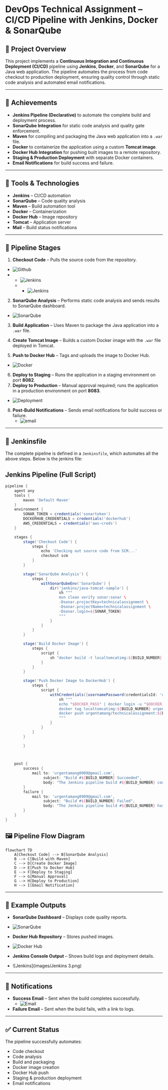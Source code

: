 

# DevOps Technical Assignment – CI/CD Pipeline with Jenkins, Docker & SonarQube

## 📌 Project Overview

This project implements a **Continuous Integration and Continuous Deployment (CI/CD)** pipeline using **Jenkins**, **Docker**, and **SonarQube** for a Java web application. The pipeline automates the process from code checkout to production deployment, ensuring quality control through static code analysis and automated email notifications.

---

## 🚀 Achievements

* **Jenkins Pipeline (Declarative)** to automate the complete build and deployment process.
* **SonarQube Integration** for static code analysis and quality gate enforcement.
* **Maven** for compiling and packaging the Java web application into a `.war` file.
* **Docker** to containerize the application using a custom **Tomcat image**.
* **Docker Hub Integration** for pushing built images to a remote repository.
* **Staging & Production Deployment** with separate Docker containers.
* **Email Notifications** for build success and failure.

---

## 🔧 Tools & Technologies

* **Jenkins** – CI/CD automation
* **SonarQube** – Code quality analysis
* **Maven** – Build automation tool
* **Docker** – Containerization
* **Docker Hub** – Image repository
* **Tomcat** – Application server
* **Mail** – Build status notifications

---

## 📂 Pipeline Stages

1. **Checkout Code** – Pulls the source code from the repository.
- ![Github](images/Github.png)
- - ![Jenkins](images/Jenkins.png)
  - - ![Jenkins](images/jenkins1.png)
2. **SonarQube Analysis** – Performs static code analysis and sends results to SonarQube dashboard.
- ![SonarQube](images/Sonarqube.png)
3. **Build Application** – Uses Maven to package the Java application into a `.war` file.
  
4. **Create Tomcat Image** – Builds a custom Docker image with the `.war` file deployed in Tomcat.
5. **Push to Docker Hub** – Tags and uploads the image to Docker Hub.
 - ![Docker](images/DockerHub.png)
6. **Deploy to Staging** – Runs the application in a staging environment on port **8082**.
7. **Deploy to Production** – Manual approval required; runs the application in a production environment on port **8083**.
  - ![Deployment](images/Deployment.png)
8. **Post-Build Notifications** – Sends email notifications for build success or failure.
     - ![email](Email.png)

---

## 📜 Jenkinsfile

The complete pipeline is defined in a `Jenkinsfile`, which automates all the above steps. Below is the jenkins file:
## Jenkins Pipeline (Full Script)


```groovy
pipeline {
    agent any
    tools { 
        maven 'Default Maven' 
    }
    environment {
        SONAR_TOKEN = credentials('sonartoken')
        DOCKERHUB_CREDENTIALS = credentials('dockerhub')
        AWS_CREDENTIALS = credentials('aws-creds')
    }

    stages {
        stage('Checkout Code') {
            steps {
                echo 'Checking out source code from SCM...'
                checkout scm
            }
        }

        stage('SonarQube Analysis') {
            steps {
                withSonarQubeEnv('SonarQube') {
                    dir('jenkins/java-tomcat-sample') {
                        sh """
                        mvn clean verify sonar:sonar \
                        -Dsonar.projectKey=technicalassignment \
                        -Dsonar.projectName=technicalassignment \
                        -Dsonar.login=${SONAR_TOKEN}
                        """
                    }
                }
            }
        }

        stage('Build Docker Image') {
            steps {
                script {
                    sh "docker build -t localtomcatimg:${BUILD_NUMBER} jenkins/java-tomcat-sample"
                }
            }
        }

        stage('Push Docker Image to DockerHub') {
            steps {
                script {
                    withCredentials([usernamePassword(credentialsId: 'dockerhubcredentials', usernameVariable: 'DOCKER_USER', passwordVariable: 'DOCKER_PASS')]) {
                        sh """
                        echo "$DOCKER_PASS" | docker login -u "$DOCKER_USER" --password-stdin
                        docker tag localtomcatimg:${BUILD_NUMBER} urgentamang/technicalassignment:${BUILD_NUMBER}
                        docker push urgentamang/technicalassignment:${BUILD_NUMBER}
                        """
                    }
                }
            }
        }

        }

    

    post {
        success {
            mail to: 'urgentamang0909@gmail.com',
                 subject: "Build #${BUILD_NUMBER} Succeeded",
                 body: "The Jenkins pipeline build #${BUILD_NUMBER} completed successfully."
        }
        failure {
            mail to: 'urgentamang0909@gmail.com',
                 subject: "Build #${BUILD_NUMBER} Failed",
                 body: "The Jenkins pipeline build #${BUILD_NUMBER} has failed."
        }
    }
}
```

## 🖼️ Pipeline Flow Diagram

```mermaid
flowchart TD
    A[Checkout Code] --> B[SonarQube Analysis]
    B --> C[Build with Maven]
    C --> D[Create Docker Image]
    D --> E[Push to Docker Hub]
    E --> F[Deploy to Staging]
    F --> G[Manual Approval]
    G --> H[Deploy to Production]
    H --> I[Email Notification]
```

---

## 🔗 Example Outputs

* **SonarQube Dashboard** – Displays code quality reports.
 - ![SonarQube](images/Sonarqube.png)
* **Docker Hub Repository** – Stores pushed images.
 - ![Docker Hub](images/DockerHub1.png)
* **Jenkins Console Output** – Shows build logs and deployment details.
 - ![Jenkins](images/Jenkins 3.png)

---

## 📧 Notifications

* **Success Email** – Sent when the build completes successfully.
  - ![Email](images/Email.png)
* **Failure Email** – Sent when the build fails, with a link to logs.

---

## ✅ Current Status

The pipeline successfully automates:

* Code checkout
* Code analysis
* Build and packaging
* Docker image creation
* Docker Hub push
* Staging & production deployment
* Email notifications
